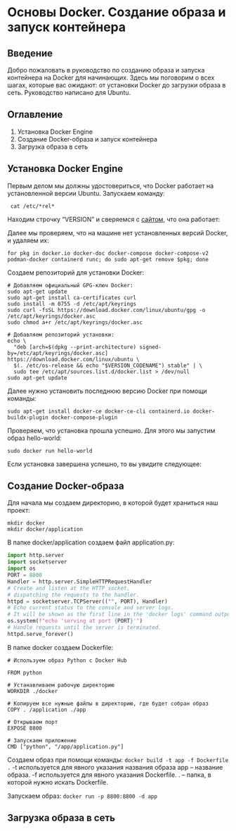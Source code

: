 # Основы Docker. Создание образа и запуск контейнера
## Введение
Добро пожаловать в руководство по созданию образа и запуска контейнера на Docker для начинающих. Здесь мы поговорим о всех шагах, которые вас ожидают: от установки Docker до загрузки образа в сеть. Руководство написано для Ubuntu.
## Оглавление
1.	Установка Docker Engine
2.	Создание Docker-образа и запуск контейнера
3.	Загрузка образа в сеть
## Установка Docker Engine
Первым делом мы должны удостовериться, что Docker работает на установленной версии Ubuntu. Запускаем команду:

` cat /etc/*rel*`

Находим строчку “VERSION” и сверяемся с [сайтом](https://docs.docker.com/engine/install/ubuntu/), что она работает:
 

Далее мы проверяем, что на машине нет установленных версий Docker, и удаляем их:

`for pkg in docker.io docker-doc docker-compose docker-compose-v2 podman-docker containerd runc; do sudo apt-get remove $pkg; done`

Создаем репозиторий для установки Docker:

```
# Добавляем официальный GPG-ключ Docker:
sudo apt-get update
sudo apt-get install ca-certificates curl
sudo install -m 0755 -d /etc/apt/keyrings
sudo curl -fsSL https://download.docker.com/linux/ubuntu/gpg -o /etc/apt/keyrings/docker.asc
sudo chmod a+r /etc/apt/keyrings/docker.asc

# Добавляем репозиторий установки:
echo \
  "deb [arch=$(dpkg --print-architecture) signed-by=/etc/apt/keyrings/docker.asc] https://download.docker.com/linux/ubuntu \
  $(. /etc/os-release && echo "$VERSION_CODENAME") stable" | \
  sudo tee /etc/apt/sources.list.d/docker.list > /dev/null
sudo apt-get update
```

Далее нужно установить последнюю версию Docker при помощи команды:

` sudo apt-get install docker-ce docker-ce-cli containerd.io docker-buildx-plugin docker-compose-plugin `

Проверяем, что установка прошла успешно. Для этого мы запустим образ hello-world:

` sudo docker run hello-world `

Если установка завершена успешно, то вы увидите следующее:

##  Создание Docker-образа
Для начала мы создаем директорию, в которой будет храниться наш проект:

```
mkdir docker
mkdir docker/application
```

В папке docker/application создаем файл application.py:

```python
import http.server
import socketserver
import os
PORT = 8800
Handler = http.server.SimpleHTTPRequestHandler
# Create and listen at the HTTP socket, 
# dispatching the requests to the handler.
httpd = socketserver.TCPServer(("", PORT), Handler)
# Echo current status to the console and server logs. 
# It will be shown as the first line in the 'docker logs' command output.
os.system(f"echo 'serving at port {PORT}'")
# Handle requests until the server is terminated.
httpd.serve_forever()
```

В папке docker создаем Dockerfile:

```Docker
# Используем образ Python с Docker Hub

FROM python 

# Устанавливаем рабочую директорию
WORKDIR ./docker

# Копируем все нужные файлы в директорию, где будет собран образ
COPY . /application ./app

# Открываем порт
EXPOSE 8800

# Запускаем приложение
CMD ["python", "/app/application.py"]
```

Создаем образ при помощи команды:
`docker build -t app -f Dockerfile .`
-t используется для явного указания названия образа
app – название образа.
-f используется для явного указания Dockerfile.
. – папка, в которой нужно искать Dockerfile.

Запускаем образ:
`docker run -p 8800:8800 -d app`
## Загрузка образа в сеть
